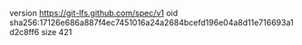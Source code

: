 version https://git-lfs.github.com/spec/v1
oid sha256:17126e686a887f4ec7451016a24a2684bcefd196e04a8d11e716693a1d2c8ff6
size 421
